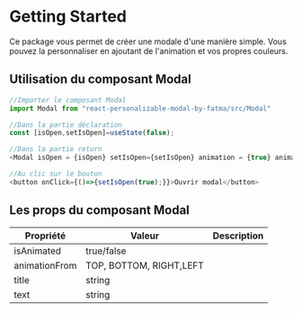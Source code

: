 # Getting Started

Ce package vous permet de créer une modale d'une manière simple. Vous pouvez la personnaliser en ajoutant de l'animation et vos propres couleurs.

## Utilisation du composant Modal

```javascript
//Importer le composant Modal
import Modal from "react-personalizable-modal-by-fatma/src/Modal"

//Dans la partie déclaration
const [isOpen,setIsOpen]=useState(false);

//Dans la partie return
<Modal isOpen = {isOpen} setIsOpen={setIsOpen} animation = {true} animationFrom={"RIGHT"}/>

//Au clic sur le bouton 
<button onClick={()=>{setIsOpen(true);}}>Ouvrir modal</button>
```
## Les props du composant Modal
| Propriété | Valeur  | Description | 
|-- |--|--|
|isAnimated |true/false  |
|animationFrom |TOP, BOTTOM, RIGHT,LEFT|
| title |string  |
| text |string  |